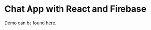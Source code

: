 # Chat App with React and Firebase
Demo can be found [here](https://elixir7.github.io/react-firebase-chat/public/index#/).
